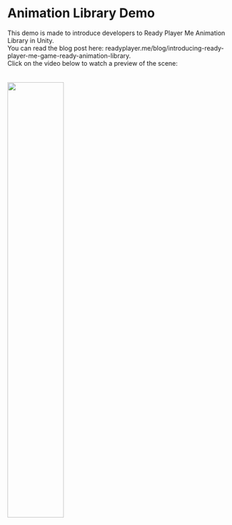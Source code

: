 # Animation Library Demo
This demo is made to introduce developers to Ready Player Me Animation Library in Unity. <br>
You can read the blog post here: readyplayer.me/blog/introducing-ready-player-me-game-ready-animation-library. <br>
Click on the video below to watch a preview of the scene: <br>
<br>  
[<img src="https://i.ytimg.com/vi/-c-o-64cpOM/maxresdefault.jpg" width="50%">](https://www.youtube.com/watch?v=-c-o-64cpOM "Animation library demo")
